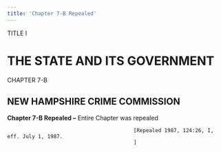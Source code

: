 ```yaml
---
title: 'Chapter 7-B Repealed'
---
```


TITLE I
                                             
THE STATE AND ITS GOVERNMENT
============================

CHAPTER 7-B
                                             
NEW HAMPSHIRE CRIME COMMISSION
------------------------------

**Chapter 7-B Repealed –** Entire Chapter was repealed


                                             [Repealed 1987, 124:26, I, eff. July 1, 1987.
                                             ]
